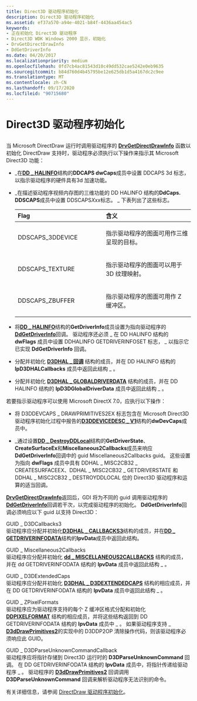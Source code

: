 ```yaml
---
title: Direct3D 驱动程序初始化
description: Direct3D 驱动程序初始化
ms.assetid: ef37a570-a94e-4021-b84f-4436aa454ac5
keywords:
- 正在初始化 Direct3D 驱动程序
- Direct3D WDK Windows 2000 显示，初始化
- DrvGetDirectDrawInfo
- DdGetDriverInfo
ms.date: 04/20/2017
ms.localizationpriority: medium
ms.openlocfilehash: 0fd7cb4ac81543d10c49dd532cae5242e0eb9635
ms.sourcegitcommit: b84d760d4b45795be12e625db1d5a4167dc2c9ee
ms.translationtype: MT
ms.contentlocale: zh-CN
ms.lasthandoff: 09/17/2020
ms.locfileid: "90715680"
---
```

# <a name="direct3d-driver-initialization"></a>Direct3D 驱动程序初始化


## <span id="ddk_direct3d_driver_initialization_gg"></span><span id="DDK_DIRECT3D_DRIVER_INITIALIZATION_GG"></span>


当 Microsoft DirectDraw 运行时调用驱动程序的 [**DrvGetDirectDrawInfo**](/windows/win32/api/winddi/nf-winddi-drvgetdirectdrawinfo) 函数以初始化 DirectDraw 支持时，驱动程序必须执行以下操作来指示其 Microsoft Direct3D 功能：

-   \_在[**DD \_ HALINFO**](/windows/win32/api/ddrawint/ns-ddrawint-_dd_halinfo)结构的**DDCAPS dwCaps**成员中设置 DDCAPS 3d 标志，以指示驱动程序的硬件具有3d 加速功能。

-   \_在描述驱动程序视频内存图的三维功能的 DD HALINFO 结构的**DdCaps. DDSCAPS**成员中设置 DDSCAPS*Xxx*标志。 \_ 下表列出了这些标志。

    <table>
    <colgroup>
    <col width="50%" />
    <col width="50%" />
    </colgroup>
    <thead>
    <tr class="header">
    <th align="left">Flag</th>
    <th align="left">含义</th>
    </tr>
    </thead>
    <tbody>
    <tr class="odd">
    <td align="left"><p>DDSCAPS_3DDEVICE</p></td>
    <td align="left"><p>指示驱动程序的图面可用作三维呈现的目标。</p></td>
    </tr>
    <tr class="even">
    <td align="left"><p>DDSCAPS_TEXTURE</p></td>
    <td align="left"><p>指示驱动程序的图面可以用于3D 纹理映射。</p></td>
    </tr>
    <tr class="odd">
    <td align="left"><p>DDSCAPS_ZBUFFER</p></td>
    <td align="left"><p>指示驱动程序的图面可用作 Z 缓冲区。</p></td>
    </tr>
    </tbody>
    </table>

     

<!-- -->

-   将[**DD \_ HALINFO**](/windows/win32/api/ddrawint/ns-ddrawint-_dd_halinfo)结构的**GetDriverInfo**成员设置为指向驱动程序的[**DdGetDriverInfo**](/windows/win32/api/ddrawint/nc-ddrawint-pdd_getdriverinfo)回调。 驱动程序还必须 \_ 在 DD HALINFO 结构的 **dwFlags** 成员中设置 DDHALINFO GETDRIVERINFOSET 标志， \_ 以指示它已实现 **DdGetDriverInfo** 回调。

-   分配并初始化 [**D3DHAL \_ 回调**](/windows-hardware/drivers/ddi/d3dhal/ns-d3dhal-_d3dhal_callbacks) 结构的成员，并在 DD HALINFO 结构的 **lpD3DHALCallbacks** 成员中返回此结构 \_ 。

-   分配并初始化 [**D3DHAL \_ GLOBALDRIVERDATA**](/windows-hardware/drivers/ddi/d3dhal/ns-d3dhal-_d3dhal_globaldriverdata) 结构的成员，并在 DD HALINFO 结构的 **lpD3DGlobalDriverData** 成员中返回此结构 \_ 。

若要指示驱动程序可以使用 Microsoft DirectX 7.0，应执行以下操作：

-   将 D3DDEVCAPS \_ DRAWPRIMITIVES2EX 标志包含在 Microsoft Direct3D 驱动程序初始化过程中报告的[**D3DDEVICEDESC \_ V1**](/windows-hardware/drivers/ddi/d3dhal/ns-d3dhal-_d3ddevicedesc_v1)结构的**dwDevCaps**成员中。

-   \_通过设置[**DD \_ DestroyDDLocal**](/windows/win32/api/ddrawint/ns-ddrawint-_dd_miscellaneous2callbacks)结构的**GetDriverState**、 **CreateSurfaceEx**和**Miscellaneous2Callbacks**成员来响应**DdGetDriverInfo**回调中的 guid Miscellaneous2Callbacks guid。 这些设置为指向 **dwFlags** 成员中具有 DDHAL \_ MISC2CB32 \_ CREATESURFACEEX、DDHAL \_ MISC2CB32 \_ GETDRIVERSTATE 和 DDHAL \_ MISC2CB32 \_ DESTROYDDLOCAL 位的 Direct3D 驱动程序和运算的适当回调。

[**DrvGetDirectDrawInfo**](/windows/win32/api/winddi/nf-winddi-drvgetdirectdrawinfo)返回后，GDI 将为不同的 guid 调用驱动程序的[**DdGetDriverInfo**](/windows/win32/api/ddrawint/nc-ddrawint-pdd_getdriverinfo)回调若干次，以完成驱动程序的初始化。 **DdGetDriverInfo**回调必须响应以下 guid 以支持 Direct3D：

<span id="GUID_D3DCallbacks3"></span><span id="guid_d3dcallbacks3"></span><span id="GUID_D3DCALLBACKS3"></span>GUID \_ D3DCallbacks3  
驱动程序应分配并初始化[**D3DHAL \_ CALLBACKS3**](/windows-hardware/drivers/ddi/d3dhal/ns-d3dhal-_d3dhal_callbacks3)结构的成员，并在[**DD \_ GETDRIVERINFODATA**](/windows/win32/api/ddrawint/ns-ddrawint-_dd_getdriverinfodata)结构的**lpvData**成员中返回此结构。

<span id="GUID_Miscellaneous2Callbacks"></span><span id="guid_miscellaneous2callbacks"></span><span id="GUID_MISCELLANEOUS2CALLBACKS"></span>GUID \_ Miscellaneous2Callbacks  
驱动程序应分配并初始化 [**dd \_ MISCELLANEOUS2CALLBACKS**](/windows/win32/api/ddrawint/ns-ddrawint-_dd_miscellaneous2callbacks) 结构的成员，并在 dd GETDRIVERINFODATA 结构的 **lpvData** 成员中返回此结构 \_ 。

<span id="GUID_D3DExtendedCaps"></span><span id="guid_d3dextendedcaps"></span><span id="GUID_D3DEXTENDEDCAPS"></span>GUID \_ D3DExtendedCaps  
驱动程序应分配并初始化 [**D3DHAL \_ D3DEXTENDEDCAPS**](/windows-hardware/drivers/ddi/d3dhal/ns-d3dhal-_d3dhal_d3dextendedcaps) 结构的相应成员，并在 DD GETDRIVERINFODATA 结构的 **lpvData** 成员中返回此结构 \_ 。

<span id="GUID_ZPixelFormats"></span><span id="guid_zpixelformats"></span><span id="GUID_ZPIXELFORMATS"></span>GUID \_ ZPixelFormats  
驱动程序应为驱动程序支持的每个 Z 缓冲区格式分配和初始化 [**DDPIXELFORMAT**](/windows-hardware/drivers/ddi/ksmedia/ns-ksmedia-_ddpixelformat) 结构的相应成员，并将这些结构返回到 DD GETDRIVERINFODATA 结构的 **lpvData** 成员中 \_ 。 如果驱动程序支持 \_ [**D3dDrawPrimitives2**](/windows-hardware/drivers/ddi/d3dhal/nc-d3dhal-lpd3dhal_drawprimitives2cb)的实现中的 D3DDP2OP 清除操作代码，则该驱动程序必须响应此 GUID。

<span id="GUID_D3DParseUnknownCommandCallback"></span><span id="guid_d3dparseunknowncommandcallback"></span><span id="GUID_D3DPARSEUNKNOWNCOMMANDCALLBACK"></span>GUID \_ D3DParseUnknownCommandCallback  
驱动程序应将指针存储到 Direct3D 运行时的 **D3DParseUnknownCommand** 回调。 在 DD GETDRIVERINFODATA 结构的 **lpvData** 成员中，将指针传递给驱动程序 \_ 。 驱动程序的 [**D3dDrawPrimitives2**](/windows-hardware/drivers/ddi/d3dhal/nc-d3dhal-lpd3dhal_drawprimitives2cb) 回调调用 **D3DParseUnknownCommand** 回调来解析驱动程序无法识别的命令。

有关详细信息，请参阅 [DirectDraw 驱动程序初始化](directdraw-driver-initialization.md)。

 


